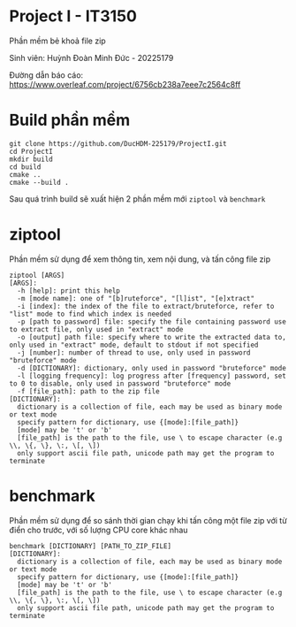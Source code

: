 # Project I - IT3150

Phần mềm bẻ khoả file zip

Sinh viên: Huỳnh Đoàn Minh Đức - 20225179

Đường dẫn báo cáo: https://www.overleaf.com/project/6756cb238a7eee7c2564c8ff

# Build phần mềm

```
git clone https://github.com/DucHDM-225179/ProjectI.git
cd ProjectI
mkdir build
cd build
cmake ..
cmake --build .
```

Sau quá trình build sẽ xuất hiện 2 phần mềm mới `ziptool` và `benchmark`

# ziptool

Phần mềm sử dụng để xem thông tin, xem nội dung, và tấn công file zip
```
ziptool [ARGS]
[ARGS]:
  -h [help]: print this help
  -m [mode name]: one of "[b]ruteforce", "[l]ist", "[e]xtract"
  -i [index]: the index of the file to extract/bruteforce, refer to "list" mode to find which index is needed
  -p [path to password] file: specify the file containing password use to extract file, only used in "extract" mode
  -o [output] path file: specify where to write the extracted data to, only used in "extract" mode, default to stdout if not specified
  -j [number]: number of thread to use, only used in password "bruteforce" mode
  -d [DICTIONARY]: dictionary, only used in password "bruteforce" mode
  -l [logging frequency]: log progress after [frequency] password, set to 0 to disable, only used in password "bruteforce" mode
  -f [file_path]: path to the zip file
[DICTIONARY]:
  dictionary is a collection of file, each may be used as binary mode or text mode
  specify pattern for dictionary, use {[mode]:[file_path]}
  [mode] may be 't' or 'b'
  [file_path] is the path to the file, use \ to escape character (e.g \\, \{, \}, \:, \[, \])
  only support ascii file path, unicode path may get the program to terminate
```

# benchmark

Phần mềm sử dụng để so sánh thời gian chạy khi tấn công một file zip với từ điển cho trước, với số lượng CPU core khác nhau
```
benchmark [DICTIONARY] [PATH_TO_ZIP_FILE]
[DICTIONARY]:
  dictionary is a collection of file, each may be used as binary mode or text mode
  specify pattern for dictionary, use {[mode]:[file_path]}
  [mode] may be 't' or 'b'
  [file_path] is the path to the file, use \ to escape character (e.g \\, \{, \}, \:, \[, \])
  only support ascii file path, unicode path may get the program to terminate
```